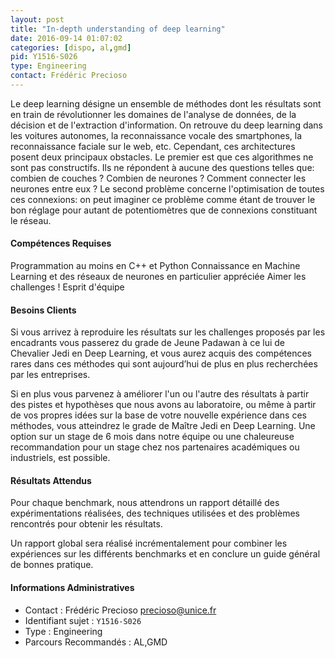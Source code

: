 ```yaml
---
layout: post
title: "In-depth understanding of deep learning"
date: 2016-09-14 01:07:02
categories: [dispo, al,gmd]
pid: Y1516-S026
type: Engineering
contact: Frédéric Precioso
---
```

       
Le deep learning désigne un ensemble de méthodes dont les résultats sont en train de révolutionner les domaines de l'analyse de données, de la décision et de l'extraction d'information. On retrouve du deep learning dans les voitures autonomes, la reconnaissance vocale des smartphones, la reconnaissance faciale sur le web, etc. Cependant, ces architectures posent deux principaux obstacles.
Le premier est que ces algorithmes ne sont pas constructifs. Ils ne répondent à aucune des questions telles que: combien de couches ? Combien de neurones ? Comment connecter les neurones entre eux ?
Le second problème concerne l'optimisation de toutes ces connexions: on peut imaginer ce problème comme étant de trouver le bon réglage pour autant de potentiomètres que de connexions constituant le réseau.

#### Compétences Requises
Programmation au moins en C++ et Python
Connaissance en Machine Learning et des réseaux de neurones en particulier appréciée
Aimer les challenges !
Esprit d'équipe


#### Besoins Clients
Si vous arrivez à reproduire les résultats sur les challenges proposés par les encadrants vous passerez du grade de Jeune Padawan à ce lui de Chevalier Jedi en Deep Learning, et vous aurez acquis des compétences rares dans ces méthodes qui sont aujourd’hui de plus en plus recherchées par les entreprises.

Si en plus vous parvenez à améliorer l'un ou l'autre des résultats à partir des pistes et hypothèses que nous avons au laboratoire, ou même à partir de vos propres idées sur la base de votre nouvelle expérience dans ces méthodes, vous atteindrez le grade de Maître Jedi en Deep Learning. Une option sur un stage de 6 mois dans notre équipe ou une chaleureuse recommandation pour un stage chez nos partenaires académiques ou industriels, est possible.

#### Résultats Attendus
Pour chaque benchmark, nous attendrons un rapport détaillé des expérimentations réalisées, des techniques utilisées et des problèmes rencontrés pour obtenir les résultats.

Un rapport global sera réalisé incrémentalement pour combiner les expériences sur les différents benchmarks et en conclure un guide général de bonnes pratique.
     

#### Informations Administratives
  * Contact : Frédéric Precioso <precioso@unice.fr>
  * Identifiant sujet : `Y1516-S026`
  * Type : Engineering
  * Parcours Recommandés : AL,GMD
     
